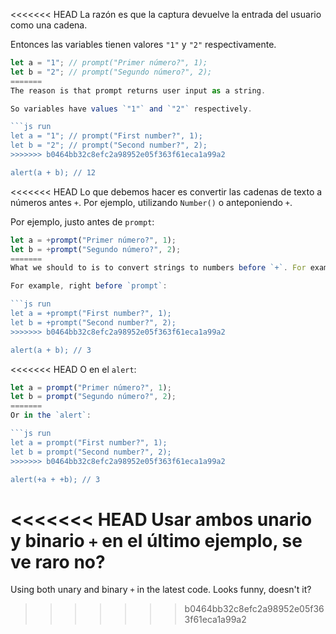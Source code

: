 <<<<<<< HEAD
La razón es que la captura devuelve la entrada del usuario como una cadena.

Entonces las variables tienen valores `"1"` y `"2"` respectivamente.

```js run
let a = "1"; // prompt("Primer número?", 1);
let b = "2"; // prompt("Segundo número?", 2);
=======
The reason is that prompt returns user input as a string.

So variables have values `"1"` and `"2"` respectively.

```js run
let a = "1"; // prompt("First number?", 1);
let b = "2"; // prompt("Second number?", 2);
>>>>>>> b0464bb32c8efc2a98952e05f363f61eca1a99a2

alert(a + b); // 12
```

<<<<<<< HEAD
Lo que debemos hacer es convertir las cadenas de texto a números antes `+`. Por ejemplo, utilizando `Number()` o anteponiendo `+`.

Por ejemplo, justo antes de `prompt`:

```js run
let a = +prompt("Primer número?", 1);
let b = +prompt("Segundo número?", 2);
=======
What we should to is to convert strings to numbers before `+`. For example, using `Number()` or prepending them with `+`.

For example, right before `prompt`:

```js run
let a = +prompt("First number?", 1);
let b = +prompt("Second number?", 2);
>>>>>>> b0464bb32c8efc2a98952e05f363f61eca1a99a2

alert(a + b); // 3
```

<<<<<<< HEAD
O en el `alert`:

```js run
let a = prompt("Primer número?", 1);
let b = prompt("Segundo número?", 2);
=======
Or in the `alert`:

```js run
let a = prompt("First number?", 1);
let b = prompt("Second number?", 2);
>>>>>>> b0464bb32c8efc2a98952e05f363f61eca1a99a2

alert(+a + +b); // 3
```

<<<<<<< HEAD
Usar ambos unario y binario `+` en el último ejemplo, se ve raro no?
=======
Using both unary and binary `+` in the latest code. Looks funny, doesn't it?
>>>>>>> b0464bb32c8efc2a98952e05f363f61eca1a99a2
